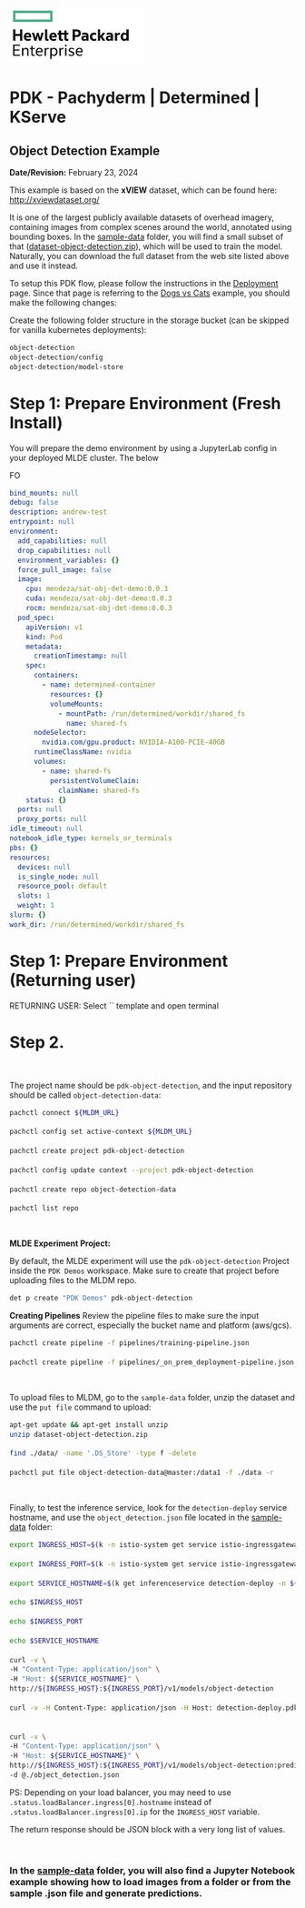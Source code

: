 ![alt text][hpe_logo]

[hpe_logo]: ../../deploy/images/hpe_logo.png "HPE Logo"

# PDK - Pachyderm | Determined | KServe
## Object Detection Example
**Date/Revision:** February 23, 2024

This example is based on the **xVIEW** dataset, which can be found here:<br/>
http://xviewdataset.org/

It is one of the largest publicly available datasets of overhead imagery, containing images from complex scenes around the world, annotated using bounding boxes. In the [sample-data](./sample-data/) folder, you will find a small subset of that ([dataset-object-detection.zip](./sample-data/dataset-object-detection.zip)), which will be used to train the model. Naturally, you can download the full dataset from the web site listed above and use it instead.

To setup this PDK flow, please follow the instructions in the [Deployment](../../deploy/README.md#setup) page. Since that page is referring to the [Dogs vs Cats](../dog-cat/readme.md) example, you should make the following changes:

Create the following folder structure in the storage bucket (can be skipped for vanilla kubernetes deployments):

```bash
object-detection
object-detection/config
object-detection/model-store
```

# Step 1: Prepare Environment (Fresh Install)

You will prepare the demo environment by using a JupyterLab config in your deployed MLDE cluster.
The below 


FO

```yaml
bind_mounts: null
debug: false
description: andrew-test
entrypoint: null
environment:
  add_capabilities: null
  drop_capabilities: null
  environment_variables: {}
  force_pull_image: false
  image:
    cpu: mendeza/sat-obj-det-demo:0.0.3
    cuda: mendeza/sat-obj-det-demo:0.0.3
    rocm: mendeza/sat-obj-det-demo:0.0.3
  pod_spec:
    apiVersion: v1
    kind: Pod
    metadata:
      creationTimestamp: null
    spec:
      containers:
        - name: determined-container
          resources: {}
          volumeMounts:
            - mountPath: /run/determined/workdir/shared_fs
              name: shared-fs
      nodeSelector:
        nvidia.com/gpu.product: NVIDIA-A100-PCIE-40GB
      runtimeClassName: nvidia
      volumes:
        - name: shared-fs
          persistentVolumeClaim:
            claimName: shared-fs
    status: {}
  ports: null
  proxy_ports: null
idle_timeout: null
notebook_idle_type: kernels_or_terminals
pbs: {}
resources:
  devices: null
  is_single_node: null
  resource_pool: default
  slots: 1
  weight: 1
slurm: {}
work_dir: /run/determined/workdir/shared_fs

```

# Step 1: Prepare Environment (Returning user)
RETURNING USER: Select `` template and open terminal


# Step 2. 
&nbsp;

The project name should be `pdk-object-detection`, and the input repository should be called `object-detection-data`:

```bash
pachctl connect ${MLDM_URL}

pachctl config set active-context ${MLDM_URL}

pachctl create project pdk-object-detection

pachctl config update context --project pdk-object-detection

pachctl create repo object-detection-data

pachctl list repo
```

&nbsp;

**MLDE Experiment Project:**

By default, the MLDE experiment will use the `pdk-object-detection` Project inside the `PDK Demos` workspace. Make sure to create that project before uploading files to the MLDM repo.

```bash
det p create "PDK Demos" pdk-object-detection
```

**Creating Pipelines**
Review the pipeline files to make sure the input arguments are correct, especially the bucket name and platform (aws/gcs).
```bash
pachctl create pipeline -f pipelines/training-pipeline.json

pachctl create pipeline -f pipelines/_on_prem_deployment-pipeline.json
```

&nbsp;
&nbsp;

To upload files to MLDM, go to the `sample-data` folder, unzip the dataset and use the `put file` command to upload:

```bash
apt-get update && apt-get install unzip
unzip dataset-object-detection.zip

find ./data/ -name '.DS_Store' -type f -delete

pachctl put file object-detection-data@master:/data1 -f ./data -r
```

&nbsp;

Finally, to test the inference service, look for the `detection-deploy` service hostname, and use the `object_detection.json` file located in the [sample-data](./sample-data/) folder:

```bash
export INGRESS_HOST=$(k -n istio-system get service istio-ingressgateway -o jsonpath='{.status.loadBalancer.ingress[0].ip}')

export INGRESS_PORT=$(k -n istio-system get service istio-ingressgateway -o jsonpath='{.spec.ports[?(@.name=="http2")].port}')

export SERVICE_HOSTNAME=$(k get inferenceservice detection-deploy -n ${KSERVE_MODELS_NAMESPACE} -o jsonpath='{.status.url}' | cut -d "/" -f 3)

echo $INGRESS_HOST

echo $INGRESS_PORT

echo $SERVICE_HOSTNAME

curl -v \
-H "Content-Type: application/json" \
-H "Host: ${SERVICE_HOSTNAME}" \
http://${INGRESS_HOST}:${INGRESS_PORT}/v1/models/object-detection

curl -v -H Content-Type: application/json -H Host: detection-deploy.pdk.192.168.11.103.sslip.io http://192.168.11.103:80/v1/models/object-detection


curl -v \
-H "Content-Type: application/json" \
-H "Host: ${SERVICE_HOSTNAME}" \
http://${INGRESS_HOST}:${INGRESS_PORT}/v1/models/object-detection:predict \
-d @./object_detection.json
```

PS: Depending on your load balancer, you may need to use `.status.loadBalancer.ingress[0].hostname` instead of `.status.loadBalancer.ingress[0].ip` for the `INGRESS_HOST` variable.


The return response should be JSON block with a very long list of values.

&nbsp;

### In the [sample-data](./sample-data/) folder, you will also find a Jupyter Notebook example showing how to load images from a folder or from the sample .json file and generate predictions.
